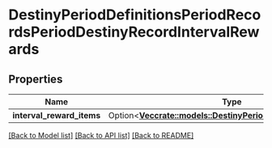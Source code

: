 # DestinyPeriodDefinitionsPeriodRecordsPeriodDestinyRecordIntervalRewards

## Properties

Name | Type | Description | Notes
------------ | ------------- | ------------- | -------------
**interval_reward_items** | Option<[**Vec<crate::models::DestinyPeriodDestinyItemQuantity>**](Destiny.DestinyItemQuantity.md)> |  | [optional]

[[Back to Model list]](../README.md#documentation-for-models) [[Back to API list]](../README.md#documentation-for-api-endpoints) [[Back to README]](../README.md)


